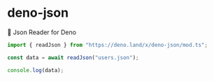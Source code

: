 # deno-json

🦕 Json Reader for Deno

```ts
import { readJson } from "https://deno.land/x/deno-json/mod.ts";

const data = await readJson("users.json");

console.log(data);
```

